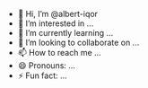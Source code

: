- 👋 Hi, I’m @albert-iqor
- 👀 I’m interested in ...
- 🌱 I’m currently learning ...
- 💞️ I’m looking to collaborate on ...
- 📫 How to reach me ...
- 😄 Pronouns: ...
- ⚡ Fun fact: ...

<!---
albert-iqor/albert-iqor is a ✨ special ✨ repository because its `README.md` (this file) appears on your GitHub profile.
You can click the Preview link to take a look at your changes.
--->
